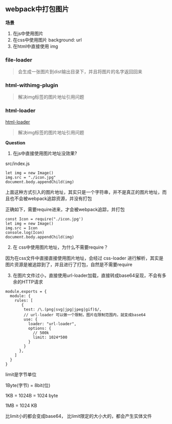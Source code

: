## webpack中打包图片

**场景**
1. 在js中使用图片
2. 在css中使用图片  background: url
3. 在html中直接使用 img


### file-loader

>  会生成一张图片到dist输出目录下，并且将图片的名字返回回来

### html-withimg-plugin

>   解决img标签的图片地址引用问题

### html-loader
[html-loader](https://www.webpackjs.com/loaders/html-loader/)
>   解决img标签的图片地址引用问题

**Question**

1. 在js中直接使用图片地址没效果?

src/index.js

```
let img = new Image()
img.src = "./icon.jpg"
document.body.appendChild(img)
```
上面这种方式引入的图片地址，其实只是一个字符串，并不是真正的图片地址，而且也不会被webpack追踪资源，并没有打包

正确如下，需要require进来，才会被webpack追踪，并打包
```
const Icon = require("./icon.jpg')
let img = new Image()
img.src = Icon
console.log(Icon)
document.body.appendChild(img)
```

2. 在 css中使用图片地址，为什么不需要require？

因为在css文件中直接直接使用图片地址，会经过 css-loader 进行解析，其实是图片资源是被追踪到了，并且进行了打包，自然是不需要require

3. 在图片文件过小，直接使用url-loader加载，直接转成base64呈现，不会有多余的HTTP请求

```
module.exports = {
  module: {
    rules: [
       {
        test: /\.(png|svg|jpg|jpeg|gif)$/,
        // url-loader 可以做一个限制，图片在限制范围内，就变成base64
        use: {
          loader: "url-loader",
          options: {
            // 500k
            limit: 1024*500
          }
        }
      },
    ]
  }
}
```
limit是字节单位

1Byte(字节) =  8bit(位)

1KB = 1024B = 1024 byte

1MB = 1024 KB

比limit小的都会变成base64， 比limit限定的大小大的，都会产生实体文件


